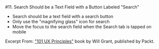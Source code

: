 #11. Search Should be a Text Field with a Button Labeled "Search"
-  Search should be a text field with a search button
-  Only use the "magnifying glass" icon for search
-  Move the focus to the search field when the Search tab is tapped on mobile

Excerpt From: ["101 UX Principles"](https://www.packtpub.com/web-development/101-ux-principles) book by Will Grant, published by Packt.
